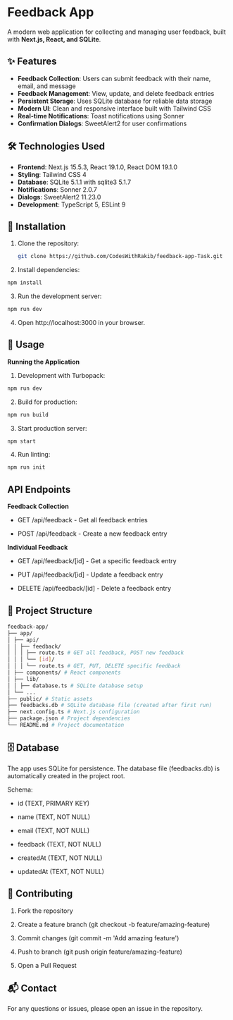 # Feedback App

A modern web application for collecting and managing user feedback, built with **Next.js, React, and SQLite**.

## ✨ Features

- **Feedback Collection**: Users can submit feedback with their name, email, and message
- **Feedback Management**: View, update, and delete feedback entries
- **Persistent Storage**: Uses SQLite database for reliable data storage
- **Modern UI**: Clean and responsive interface built with Tailwind CSS
- **Real-time Notifications**: Toast notifications using Sonner
- **Confirmation Dialogs**: SweetAlert2 for user confirmations

## 🛠 Technologies Used

- **Frontend**: Next.js 15.5.3, React 19.1.0, React DOM 19.1.0
- **Styling**: Tailwind CSS 4
- **Database**: SQLite 5.1.1 with sqlite3 5.1.7
- **Notifications**: Sonner 2.0.7
- **Dialogs**: SweetAlert2 11.23.0
- **Development**: TypeScript 5, ESLint 9

## 🚀 Installation

1. Clone the repository:

   ```bash
   git clone https://github.com/CodesWithRakib/feedback-app-Task.git
   ```

2. Install dependencies:

```bash
npm install
```

3. Run the development server:

```bash
npm run dev
```

4. Open http://localhost:3000
   in your browser.

## 📖 Usage

**Running the Application**

1. Development with Turbopack:

```bash
npm run dev
```

2. Build for production:

```bash
npm run build
```

3. Start production server:

```bash
npm start
```

4. Run linting:

```bash
npm run init
```

## API Endpoints

**Feedback Collection**

- GET /api/feedback - Get all feedback entries

- POST /api/feedback - Create a new feedback entry

**Individual Feedback**

- GET /api/feedback/[id] - Get a specific feedback entry

- PUT /api/feedback/[id] - Update a feedback entry

- DELETE /api/feedback/[id] - Delete a feedback entry

## 📂 Project Structure

```bash
feedback-app/
├── app/
│ ├── api/
│ │ ├── feedback/
│ │ │ ├── route.ts # GET all feedback, POST new feedback
│ │ │ └── [id]/
│ │ │ └── route.ts # GET, PUT, DELETE specific feedback
│ ├── components/ # React components
│ ├── lib/
│ │ ├── database.ts # SQLite database setup
│ └── ...
├── public/ # Static assets
├── feedbacks.db # SQLite database file (created after first run)
├── next.config.ts # Next.js configuration
├── package.json # Project dependencies
└── README.md # Project documentation
```

## 🗄 Database

The app uses SQLite for persistence. The database file (feedbacks.db) is automatically created in the project root.

Schema:

- id (TEXT, PRIMARY KEY)

- name (TEXT, NOT NULL)

- email (TEXT, NOT NULL)

- feedback (TEXT, NOT NULL)

- createdAt (TEXT, NOT NULL)

- updatedAt (TEXT, NOT NULL)

## 🤝 Contributing

1. Fork the repository

2. Create a feature branch (git checkout -b feature/amazing-feature)

3. Commit changes (git commit -m 'Add amazing feature')

4. Push to branch (git push origin feature/amazing-feature)

5. Open a Pull Request

## 📬 Contact

For any questions or issues, please open an issue in the repository.
